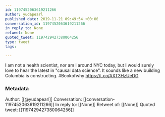 ```yaml
---
id: 1197452063619211266
author: yudapearl
published_date: 2019-11-21 09:49:54 +00:00
conversation_id: 1197452063619211266
in_reply_to: None
retweet: None
quoted_tweet: 1197429427380064256
type: tweet
tags:

---
```


I am not a health scientist, nor am I around NYC today, but I would surely love to hear the latest in "causal data science". It sounds like a new building Columbia is constructing. #Bookofwhy https://t.co/AXT3HzUeDG

### Metadata

Author: [[@yudapearl]]
Conversation: [[conversation-1197452063619211266]]
In reply to: [[None]]
Retweet of: [[None]]
Quoted tweet: [[1197429427380064256]]
